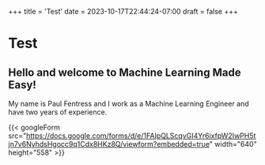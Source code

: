 +++
title = 'Test'
date = 2023-10-17T22:44:24-07:00
draft = false
+++

# Test

## Hello and welcome to Machine Learning Made Easy!

My name is Paul Fentress and I work as a Machine Learning Engineer and have 
two years of experience. 

{{< googleForm src="https://docs.google.com/forms/d/e/1FAIpQLScqvGI4Yr6ixfpW2IwPH5tjn7v6NyhdsHgocc9q1Cdx8HKz8Q/viewform?embedded=true" width="640" height="558" >}}

